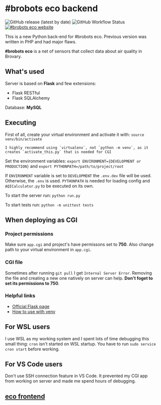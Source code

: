 # #brobots eco backend

![GitHub release (latest by date)](https://img.shields.io/github/v/release/andrew4ever/ecobrobotsbackend?style=flat&logo=github&labelColor=181717&color=F8F8F5)
![GitHub Workflow Status](https://img.shields.io/github/workflow/status/andrew4ever/ecobrobotsbackend/unit-tests?style=flat&logo=github&labelColor=181717&color=brightgreen)
[![#brobots eco website](https://img.shields.io/badge/%23brobots-eco-fff000)](http://eco.brobots.org.ua)

This is a new Python back-end for #brobots eco. Previous version was written in PHP and had major flaws.

**#brobots eco** is a net of sensors that collect data about air quality in Brovary.

## What's used

Server is based on **Flask** and few extensions:

- Flask RESTful
- Flask SQLAlchemy

Database: **MySQL**

## Executing

First of all, create your virtual environment and activate it with:
`source venv/bin/activate`

    I highly recommend using `virtualenv`, not `python -m venv`, as it creates `activate_this.py` that is needed for CGI

Set the environment variables:
`export ENVIRONMENT={DEVELOPMENT or PRODUCTION}` and
`export PYTHONPATH=/path/to/project/root`

If `ENVIRONMENT` variable is set to `DEVELOPMENT` the `.env.dev` file will be used. Otherwise, the `.env` is used. `PYTHONPATH` is needed for loading config and `AQICalculator.py` to be executed on its own.

To start the server run:
`python run.py`

To start tests run:
`python -m unittest tests`

## When deploying as CGI

### Project permissions

Make sure `app.cgi` and project's have permissons set to **750**. Also change path to your virtual environment in `app.cgi`.

### CGI file

Sometimes after running `git pull` I get `Internal Server Error`. Removing the file and creating a new one natively on server can help. **Don't foget to set its permissions to 750**.

### Helpful links

- [Official Flask page](https://flask.palletsprojects.com/en/1.1.x/deploying/cgi/)
- [How to use with venv](https://homes.cs.washington.edu/~yjzhang/notes/python_web.html)

## For WSL users

I use WSL as my working system and I spent lots of time debugging this small thing: `cron` isn't started on WSL startup. You have to run `sudo service cron start` before working.

## For VS Code users

Don't use SSH connection feature in VS Code. It prevented my CGI app from working on server and made me spend hours of debugging.

## [eco frontend](https://github.com/andrew4ever/ecobrobotsfrontend)
